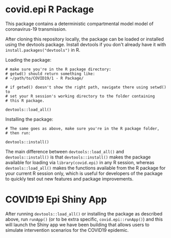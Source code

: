 # covid.epi R Package

This package contains a deterministic compartmental model model of coronavirus-19 transmission. 

After cloning this repository locally, the package can be loaded or installed
using the devtools package. Install devtools if you don't already have it with
`install.packages("devtools")` in R.

Loading the package: 

    # make sure you're in the R package directory: 
    # getwd() should return something like: 
    # ~/path/to/COVID19/1 - R Package/

    # if getwd() doesn't show the right path, navigate there using setwd() to 
    # set your R session's working directory to the folder containing 
    # this R package.
    
    devtools::load_all()

Installing the package: 

    # The same goes as above, make sure you're in the R package folder,
    # then run: 

    devtools::install()

The main difference between `devtools::load_all()` and `devtools::install()`
is that `devtools::install()` makes the package available for loading via 
`library(covid.epi)` in any R session, whereas `devtools::load_all()` makes 
the functions available from the R package for your current R session only, 
which is useful for developers of the package to quickly test out new features
and package improvements.

# COVID19 Epi Shiny App

After running `devtools::load_all()` or installing the package as described above,
run `runApp()` (or to be extra specific, `covid.epi::runApp()`) and this will 
launch the Shiny app we have been building that allows users to simulate 
intervention scenarios for the COVID19 epidemic.


